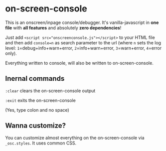 # on-screen-console
This is an onscreen/inpage console/debugger. It's vanilla-javascript in **one file** with **all features** and absolutely **zero dependencies**!

Just add `<script src="onscreenconsole.js"></script>` to your HTML file and then add `console=n` as search parameter to the url (where `n` sets the log level: `1`=debug+info+warn+error, `2`=info+warn+error, `3`=warn+error, `4`=error only).

Everything written to console, will also be written to on-screen-console.

## Inernal commands
`:clear` clears the on-screen-console output

`:exit` exits the on-screen-console

(Yes, type colon and no space)

## Wanna customize?
You can customize almost everything on the on-screen-console via `_osc.styles`. It uses common CSS.
